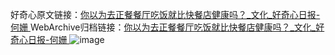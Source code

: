 好奇心原文链接：[你以为去正餐餐厅吃饭就比快餐店健康吗？_文化_好奇心日报-何姗 ](https://www.qdaily.com/articles/12334.html)
WebArchive归档链接：[你以为去正餐餐厅吃饭就比快餐店健康吗？_文化_好奇心日报-何姗 ](http://web.archive.org/web/20190623172551/https://www.qdaily.com/articles/12334.html)
![image](http://ww3.sinaimg.cn/large/007d5XDply1g3x0l5ftjcj30u03dn1kx)
